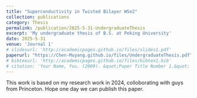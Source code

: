 ```yaml
---
title: "Superconductivity in Twisted Bilayer WSe2"
collection: publications
category: Thesis
permalink: /publication/2025-5-31-UndergraduateThesis
excerpt: 'My undergraduate thesis of B.S. at Peking University'
date: 2025-5-31
venue: 'Journal 1'
# slidesurl: 'http://academicpages.github.io/files/slides1.pdf'
paperurl: "https://Chen-Muyang.github.io/files/UndergraduateThesis.pdf"
# bibtexurl: 'http://academicpages.github.io/files/bibtex1.bib'
# citation: 'Your Name, You. (2009). &quot;Paper Title Number 1.&quot; <i>Journal 1</i>. 1(1).'
---
```

This work is based on my research work in 2024, colloborating with guys from Princeton. Hope one day we can publish this paper.
